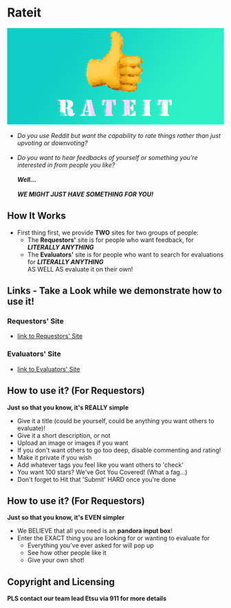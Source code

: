 # Rateit
![Image](/pages/index/img/rateit.png)

* _Do you use Reddit but want the capability to rate things rather than just upvoting or downvoting?_
<br/><br/>
* _Do you want to hear feedbacks of yourself or something you're interested in from people you like?_
<br/><br/>
_**Well...**_
<br/><br/>
_**WE MIGHT JUST HAVE SOMETHING FOR YOU!**_

## How It Works
* First thing first, we provide **TWO** sites for two groups of people:
   * The **Requestors'** site is for people who want feedback, for _**LITERALLY ANYTHING**_
   * The **Evaluators'** site is for people who want to search for evaluations for _**LITERALLY ANYTHING**_<br>
    AS WELL AS evaluate it on their own!

## Links - Take a Look while we demonstrate how to use it!
### Requestors' Site 
* [link to Requestors' Site](https://ucsd-cse112.github.io/team7/pages/rateit/requestor.html)

### Evaluators' Site 
* [link to Evaluators' Site](https://ucsd-cse112.github.io/team7/pages/rateit/evaluator.html)

## How to use it? (For Requestors)
**Just so that you know, it's REALLY simple**
<br/>
* Give it a title (could be yourself, could be anything you want others to evaluate)!
* Give it a short description, or not
* Upload an image or images if you want
* If you don't want others to go too deep, disable commenting and rating!
* Make it private if you wish
* Add whatever tags you feel like you want others to 'check'
* You want 100 stars? We've Got You Covered! (What a fag...)
* Don't forget to Hit that 'Submit' HARD once you're done

## How to use it? (For Requestors)
**Just so that you know, it's EVEN simpler**
<br/>
* We BELIEVE that all you need is an **pandora input box**!
* Enter the EXACT thing you are looking for or wanting to evaluate for
    * Everything you've ever asked for will pop up
    * See how other people like it
    * Give your own shot!

## Copyright and Licensing
**PLS contact our team lead Etsu via 911 for more details**
